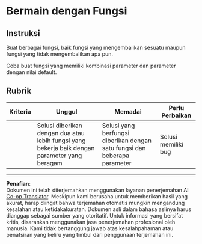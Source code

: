 <!--
CO_OP_TRANSLATOR_METADATA:
{
  "original_hash": "8973f96157680a13e9446e4bb540ee57",
  "translation_date": "2025-08-27T22:47:17+00:00",
  "source_file": "2-js-basics/2-functions-methods/assignment.md",
  "language_code": "id"
}
-->
# Bermain dengan Fungsi

## Instruksi

Buat berbagai fungsi, baik fungsi yang mengembalikan sesuatu maupun fungsi yang tidak mengembalikan apa pun.

Coba buat fungsi yang memiliki kombinasi parameter dan parameter dengan nilai default.

## Rubrik

| Kriteria | Unggul                                                                                 | Memadai                                                        | Perlu Perbaikan   |
| -------- | -------------------------------------------------------------------------------------- | -------------------------------------------------------------- | ----------------- |
|          | Solusi diberikan dengan dua atau lebih fungsi yang bekerja baik dengan parameter yang beragam | Solusi yang berfungsi diberikan dengan satu fungsi dan beberapa parameter | Solusi memiliki bug |

---

**Penafian**:  
Dokumen ini telah diterjemahkan menggunakan layanan penerjemahan AI [Co-op Translator](https://github.com/Azure/co-op-translator). Meskipun kami berusaha untuk memberikan hasil yang akurat, harap diingat bahwa terjemahan otomatis mungkin mengandung kesalahan atau ketidakakuratan. Dokumen asli dalam bahasa aslinya harus dianggap sebagai sumber yang otoritatif. Untuk informasi yang bersifat kritis, disarankan menggunakan jasa penerjemahan profesional oleh manusia. Kami tidak bertanggung jawab atas kesalahpahaman atau penafsiran yang keliru yang timbul dari penggunaan terjemahan ini.